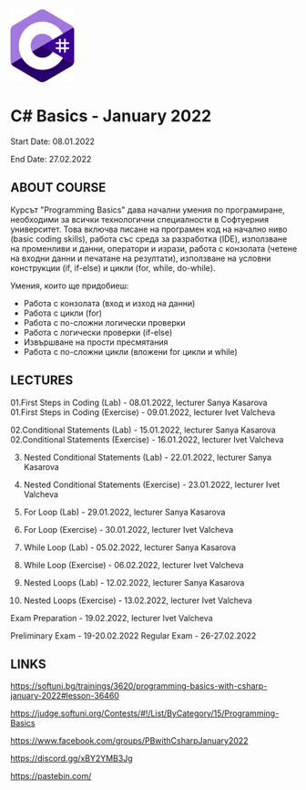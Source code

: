 <picture>
  <img alt="C# Logo" src="CSharp.svg">
</picture>



# C# Basics - January 2022

Start Date: 08.01.2022

End Date: 27.02.2022


## ABOUT COURSE 


Курсът "Programming Basics" дава начални умения по програмиране, необходими за всички технологични специалности в Софтуерния университет. Това включва писане на програмен код на начално ниво (basic coding skills), работа със среда за разработка (IDE), използване на променливи и данни, оператори и изрази, работа с конзолата (четене на входни данни и печатане на резултати), използване на условни конструкции (if, if-else) и цикли (for, while, do-while).

Умения, които ще придобиеш:
- Работа с конзолата (вход и изход на данни)
- Работа с цикли (for)
- Работа с по-сложни логически проверки
- Работа с логически проверки (if-else)
- Извършване на прости пресмятания
- Работа с по-сложни цикли (вложени for цикли и while)


## LECTURES 

01.First Steps in Coding (Lab) - 08.01.2022, lecturer Sanya Kasarova  
01.First Steps in Coding (Exercise) - 09.01.2022, lecturer Ivet Valcheva  

02.Conditional Statements (Lab) - 15.01.2022, lecturer Sanya Kasarova
02.Conditional Statements (Exercise) - 16.01.2022, lecturer Ivet Valcheva

03. Nested Conditional Statements (Lab) - 22.01.2022, lecturer Sanya Kasarova
03. Nested Conditional Statements (Exercise) - 23.01.2022, lecturer Ivet Valcheva

04. For Loop (Lab) - 29.01.2022, lecturer Sanya Kasarova
04. For Loop (Exercise) - 30.01.2022, lecturer Ivet Valcheva

05. While Loop (Lab) - 05.02.2022, lecturer Sanya Kasarova
05. While Loop (Exercise) - 06.02.2022, lecturer Ivet Valcheva

06. Nested Loops (Lab) - 12.02.2022, lecturer Sanya Kasarova
06. Nested Loops (Exercise) - 13.02.2022, lecturer Ivet Valcheva

Exam Preparation - 19.02.2022, lecturer Ivet Valcheva

Preliminary Exam - 19-20.02.2022
Regular Exam - 26-27.02.2022


## LINKS 


https://softuni.bg/trainings/3620/programming-basics-with-csharp-january-2022#lesson-36460

https://judge.softuni.org/Contests/#!/List/ByCategory/15/Programming-Basics

https://www.facebook.com/groups/PBwithCsharpJanuary2022

https://discord.gg/xBY2YMB3Jg

https://pastebin.com/

